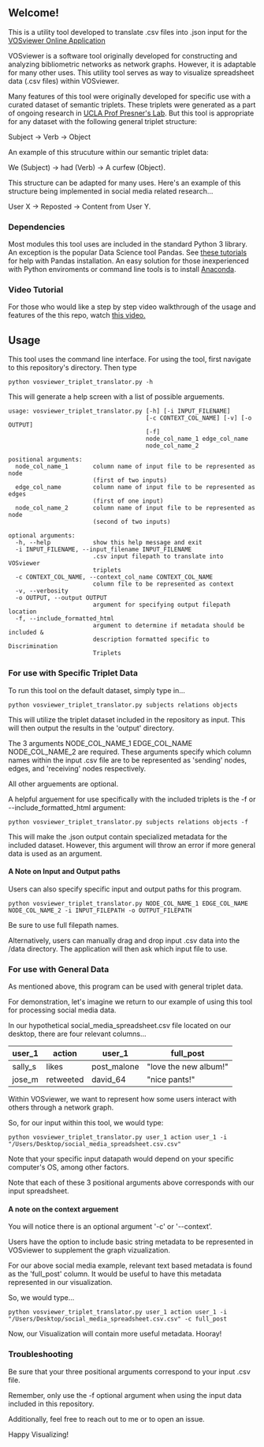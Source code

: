 ## Welcome!

This is a utility tool developed to translate .csv files into .json input for the [VOSviewer Online Application](https://app.vosviewer.com/)

VOSviewer is a software tool originally developed for constructing and analyzing bibliometric networks as network graphs. However, it is adaptable for many other uses. This utility tool serves as way to visualize spreadsheet data (.csv files) within VOSviewer.

Many features of this tool were originally developed for specific use with a curated dataset of semantic triplets. These triplets were generated as a part of ongoing research in [UCLA Prof Presner's Lab](https://holocaustresearchlab.com/). But this tool is appropriate for any dataset with the following general triplet structure:

Subject -> Verb -> Object

An example of this strucuture within our semantic triplet data:

We (Subject) -> had (Verb) -> A curfew (Object).

This structure can be adapted for many uses. Here's an example of this structure being implemented in social media related research...

User X -> Reposted -> Content from User Y.

### Dependencies

Most modules this tool uses are included in the standard Python 3 library. An exception is the popular Data Science tool Pandas. See [these tutorials](https://pandas.pydata.org/pandas-docs/stable/getting_started/install.html) for help with Pandas installation. An easy solution for those inexperienced with Python enviroments or command line tools is to install [Anaconda](https://anaconda.org/).

### Video Tutorial

For those who would like a step by step video walkthrough of the usage and features of the this repo, watch [this video.](https://youtu.be/-w1ttOpgBBc)

## Usage

This tool uses the command line interface. For using the tool, first navigate to this repository's directory. Then type

```
python vosviewer_triplet_translator.py -h
```

This will generate a help screen with a list of possible arguements.

```
usage: vosviewer_triplet_translator.py [-h] [-i INPUT_FILENAME]
                                       [-c CONTEXT_COL_NAME] [-v] [-o OUTPUT]
                                       [-f]
                                       node_col_name_1 edge_col_name
                                       node_col_name_2

positional arguments:
  node_col_name_1       column name of input file to be represented as node
                        (first of two inputs)
  edge_col_name         column name of input file to be represented as edges
                        (first of one input)
  node_col_name_2       column name of input file to be represented as node
                        (second of two inputs)

optional arguments:
  -h, --help            show this help message and exit
  -i INPUT_FILENAME, --input_filename INPUT_FILENAME
                        .csv input filepath to translate into VOSviewer
                        triplets
  -c CONTEXT_COL_NAME, --context_col_name CONTEXT_COL_NAME
                        column file to be represented as context
  -v, --verbosity
  -o OUTPUT, --output OUTPUT
                        argument for specifying output filepath location
  -f, --include_formatted_html
                        argument to determine if metadata should be included &
                        description formatted specific to Discrimination
                        Triplets
```

### For use with Specific Triplet Data

To run this tool on the default dataset, simply type in...

```
python vosviewer_triplet_translator.py subjects relations objects
```

This will utilize the triplet dataset included in the repository as input. This will then output the results in the 'output' directory.

The 3 arguments NODE_COL_NAME_1 EDGE_COL_NAME NODE_COL_NAME_2 are required. These arguments specify which column names within the input .csv file are to be represented as 'sending' nodes, edges, and 'receiving' nodes respectively.

All other arguements are optional.

A helpful arguement for use specifically with the included triplets is the -f or --include_formatted_html argument:

```
python vosviewer_triplet_translator.py subjects relations objects -f
```

This will make the .json output contain specialized metadata for the included dataset. However, this argument will throw an error if more general data is used as an argument.

#### A Note on Input and Output paths

Users can also specify specific input and output paths for this program.

```
python vosviewer_triplet_translator.py NODE_COL_NAME_1 EDGE_COL_NAME NODE_COL_NAME_2 -i INPUT_FILEPATH -o OUTPUT_FILEPATH
```

Be sure to use full filepath names.

Alternatively, users can manually drag and drop input .csv data into the /data directory. The application will then ask which input file to use.

### For use with General Data

As mentioned above, this program can be used with general triplet data. 

For demonstration, let's imagine we return to our example of using this tool for processing social media data.

In our hypothetical social_media_spreadsheet.csv file located on our desktop, there are four relevant columns...

user_1 |   action   |  user_1     | full_post 
------ | ---------- | ------------| ---------------------|
sally_s |   likes   | post_malone | "love the new album!"
jose_m  | retweeted |  david_64   | "nice pants!"

Within VOSviewer, we want to represent how some users interact with others through a network graph.

So, for our input within this tool, we would type:

```
python vosviewer_triplet_translator.py user_1 action user_1 -i "/Users/Desktop/social_media_spreadsheet.csv.csv"
```
Note that your specific input datapath would depend on your specific computer's OS, among other factors.

Note that each of these 3 positional arguments above corresponds with our input spreadsheet.

#### A note on the context arguement

You will notice there is an optional argument '-c' or '--context'.

Users have the option to include basic string metadata to be represented in VOSviewer to supplement the graph vizualization.

For our above social media example, relevant text based metadata is found as the 'full_post' column. It would be useful to have this metadata represented in our visualization.

So, we would type...

```
python vosviewer_triplet_translator.py user_1 action user_1 -i "/Users/Desktop/social_media_spreadsheet.csv.csv" -c full_post
```

Now, our Visualization will contain more useful metadata. Hooray!

### Troubleshooting

Be sure that your three positional arguments correspond to your input .csv file.

Remember, only use the -f optional argument when using the input data included in this repository.

Additionally, feel free to reach out to me or to open an issue.


Happy Visualizing!




